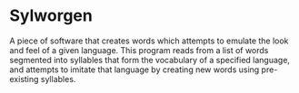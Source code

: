 # Sylworgen
A piece of software that creates words which attempts to emulate the look and feel of a given language.
This program reads from a list of words segmented into syllables that form the vocabulary of a specified language, and attempts to imitate that language by creating new words using pre-existing syllables.
